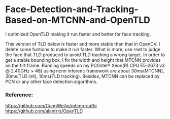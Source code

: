 # Face-Detection-and-Tracking-Based-on-MTCNN-and-OpenTLD
I optimized OpenTLD making it run faster and better for face tracking.

This version of TLD below is faster and more stable than that in OpenCV. I delete some funtions to make it run faster. What is more, use rnet to judge the face that TLD produced to avoid TLD tracking a wrong target. In order to get a stable bounding box, I fix the width and height that MTCNN provides on the firt frame. Running speeds on my PC(Intel® Xeon(R) CPU E5-2673 v3 @ 2.40GHz × 48) using ncnn inferenc framework are about 30ms(MTCNN), 30ms(TLD init), 10ms(TLD tracking). Besides, MTCNN can be replaced by PCN or any other face detection algorithms.

### Reference:
https://github.com/CongWeilin/mtcnn-caffe
https://github.com/alantrrs/OpenTLD
